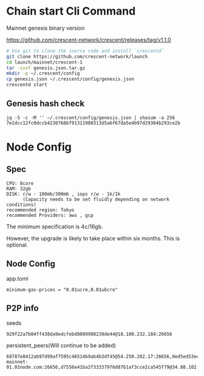 # Chain start Cli Command
Mainnet genesis binary version

https://github.com/crescent-network/crescent/releases/tag/v1.1.0

```bash
# Use git to clone the source code and install `crescentd`
git clone https://github.com/crescent-network/launch
cd launch/mainnet/crescent-1
tar -zxvf genesis.json.tar.gz
mkdir -p ~/.crescent/config
cp genesis.json ~/.crescent/config/genesis.json
crescentd start
```
## Genesis hash check
```
jq -S -c -M '' ~/.crescent/config/genesis.json | shasum -a 256 
7e1dcc12fc0dccb4230768bf91311980313d5a6f67da5e4b97d29304b293ce2b
```

# Node Config

## Spec
```
CPU: 8core
RAM: 32gb
DISK: r/w - 100mb/300mb , iops r/w - 1k/1k
      (Capacity needs to be set fluidly depending on network conditions)
recommended region: Tokyo
recommended Providers: aws , gcp
```
The minimum specification is 4c/16gb.

However, the upgrade is likely to take place within six months. This is optional.

## Node Config
app.toml
```
minimum-gas-prices = "0.01ucre,0.01ubcre"
```

## P2P info
seeds
```
929f22a7b04ff438da9edcfebd8089908239de44@18.180.232.184:26656
```

persistent_peers(Will continue to be added)
```
68787e8412ab97d99af7595c46514b9ab4b3df45@54.250.202.17:26656,0ed5ed53ec3542202d02d0d47ac04a2823188fc2@52.194.172.170:26656,04016e800a079c8ee5bdb9361c81c026b6177856@34.146.27.138:26656,24be64cd648958d9f685f95516cb3b248537c386@52.197.140.210:26656,83b3ba06b43fda52c048934498c6ee2bd4987d2d@3.39.144.72:26656,7e59c83196fdc61dcf9d36c42776c0616bc0fc8c@3.115.85.120:26656,06415494b86316c55245d162da065c3c0fee83fc@172.104.108.21:26656,4293ce6b47ee2603236437ab44dc499519c71e62@45.76.97.48:26656,4113f7496857d3f161921c7af8d62022551a7e6b@167.179.75.240:26656,2271e3739ea477bce0df39dd9e95f8b952a2106e@198.13.62.7:26656,b34115ba926eb12059ca0ade4d1013cac2f8d289@crescent-mainnet-01.01node.com:26656,d7556e41ba2f333379f6d87b1af3cce2ca545f79@34.88.102.246:26656,26011ac36240fb49852cc7196f71a1884434b8c4@34.84.227.139:26656,b840926fb6a2bd04fc70e501002f9286655c9179@52.199.91.143:30732,86030850dd635cab1f136979568087407a025491@46.101.153.158:26656,3bcffbcb11e96edc84c04a5628639f5ed94b9db2@128.0.51.5:26656,3b468af82b8ffa049b3e1f67dc4615a31ec8f01e@50.21.167.131:26656
```
